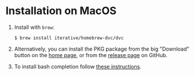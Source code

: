 # Installation on MacOS

1. Install with `brew`:

   ```dvc
   $ brew install iterative/homebrew-dvc/dvc
   ```

2. Alternatively, you can install the PKG package from the big "Download" button
   on the [home page](/), or from the
   [release page](https://github.com/iterative/dvc/releases/) on GitHub.

3. To install bash completion follow
   [these instructions](/doc/user-guide/install/completion#bash-completion-on-mac-os).
